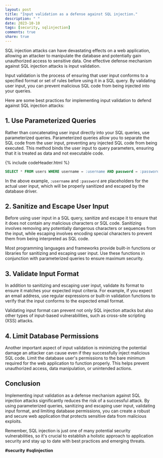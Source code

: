 ```yaml
---
layout: post
title: "Input validation as a defense against SQL injection."
description: " "
date: 2023-10-10
tags: [security, sqlinjection]
comments: true
share: true
---
```


SQL injection attacks can have devastating effects on a web application, allowing an attacker to manipulate the database and potentially gain unauthorized access to sensitive data. One effective defense mechanism against SQL injection attacks is input validation.

Input validation is the process of ensuring that user input conforms to a specified format or set of rules before using it in a SQL query. By validating user input, you can prevent malicious SQL code from being injected into your queries. 

Here are some best practices for implementing input validation to defend against SQL injection attacks:

## 1. Use Parameterized Queries

Rather than concatenating user input directly into your SQL queries, use parameterized queries. Parameterized queries allow you to separate the SQL code from the user input, preventing any injected SQL code from being executed. This method binds the user input to query parameters, ensuring that it is treated as data and not executable code.

{% include codeHeader.html %}
```sql
SELECT * FROM users WHERE username = :username AND password = :password;
```

In the above example, `:username` and `:password` are placeholders for the actual user input, which will be properly sanitized and escaped by the database driver.

## 2. Sanitize and Escape User Input

Before using user input in a SQL query, sanitize and escape it to ensure that it does not contain any malicious characters or SQL code. Sanitizing involves removing any potentially dangerous characters or sequences from the input, while escaping involves encoding special characters to prevent them from being interpreted as SQL code.

Most programming languages and frameworks provide built-in functions or libraries for sanitizing and escaping user input. Use these functions in conjunction with parameterized queries to ensure maximum security.

## 3. Validate Input Format

In addition to sanitizing and escaping user input, validate its format to ensure it matches your expected input criteria. For example, if you expect an email address, use regular expressions or built-in validation functions to verify that the input conforms to the expected email format.

Validating input format can prevent not only SQL injection attacks but also other types of input-based vulnerabilities, such as cross-site scripting (XSS) attacks.

## 4. Limit Database Permissions

Another important aspect of input validation is minimizing the potential damage an attacker can cause even if they successfully inject malicious SQL code. Limit the database user's permissions to the bare minimum required for the web application to function properly. This helps prevent unauthorized access, data manipulation, or unintended actions.

## Conclusion

Implementing input validation as a defense mechanism against SQL injection attacks significantly reduces the risk of a successful attack. By using parameterized queries, sanitizing and escaping user input, validating input format, and limiting database permissions, you can create a robust and secure web application that protects sensitive data from malicious exploits.

Remember, SQL injection is just one of many potential security vulnerabilities, so it's crucial to establish a holistic approach to application security and stay up to date with best practices and emerging threats.

**#security** **#sqlinjection**